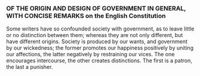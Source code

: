 
### OF THE ORIGIN AND DESIGN OF GOVERNMENT IN GENERAL, WITH CONCISE REMARKS on the English Constitution

Some writers have so confounded society with government, as to leave little or no distinction between them; whereas they are not only different, but have different origins. Society is produced by our wants, and government by our wickedness; the former promotes our happiness positively by uniting our affections, the latter negatively by restraining our vices. The one encourages intercourse, the other creates distinctions. The first is a patron, the last a punisher.

